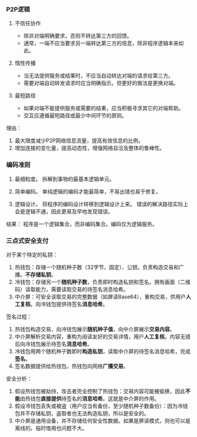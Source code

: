 ### P2P逻辑

1. 不信任协作
    - 除非对端明确要求，否则不转达第三方的回馈。
    - 通常，一端不应当要求另一端转达第三方的信息，除非程序逻辑本来如此。

2. 惰性传播
    - 当无法提供服务或结果时，不应当自动转达对端的请求给第三方。
    - 需要对端自动转发请求时应当明确指示。但更好的做法是更换对端。

3. 最短路径
    - 如果对端不能提供服务或需要的结果，应当积极寻求其它的对端帮助。
    - 交互应遵循最短路径或最少中间环节的原则。

理由：
1. 最大限度减少P2P网络信息流量，提高有效信息的比例。
2. 增加连接的变化量，提高动态性，增强网络自洽及整体的鲁棒性。



### 编码准则

1. 最细粒度。
    拆解到事物的最基本逻辑单元。

2. 简单编码。
    单纯逻辑的编码才能最简单，不易出错也易于修复。

3. 逻辑设计。
    将程序的编码设计转移到逻辑设计上来。
    错误的解决路径实际上会是逻辑不通，因此更易及早地发现错误。

结果：
程序是一个逻辑集合，而非编码集合。编码仅为逻辑服务。


### 三点式安全支付

对于某个特定的私钥：

1. 热钱包：存储一个随机种子数（32字节，固定）、公钥，负责构造交易和广播。**不存储私钥**。
2. 冷钱包：存储另一个**随机种子数**，负责即时构造私钥和签名。拥有画面（二维码）读取能力，需要读取交易的待签名消息哈希。
3. 中介屏：可安全读取交易的完整数据（如屏读Base64），重构交易，供用户**人工复核**。向冷钱包提供待签名**消息哈希**。

签名过程：

1. 热钱包构造交易，向冷钱包展示**随机种子值**，向中介屏展示**交易内容**。
2. 中介屏解析交易内容，重构为阅读友好的交易详情，用户**人工复核**。内容无错后向冷钱包展示待签名**消息哈希**。
3. 冷钱包用两个随机种子数即时**构造私钥**，读取中介屏的待签名消息哈希，完成**签名**。
4. 签名数据提供给热钱包，热钱包向网络**广播交易**。

安全分析：

1. 假设热钱包被劫持，攻击者完全控制了热钱包：交易内容可能被偷换，因此**不能**由热钱包**直接提供**待签名的**消息哈希**。这就是中介屏的作用。
2. 假设冷钱包丢失或被盗（用户应当有备份，至少随机种子数备份）：因为冷钱包并不存储私钥，盗取者也无法构造私钥，所以是安全的。
3. 中介屏是通用设备，并不存储任何安全性数据。如果是屏读模式，则也可以是离线的。临时借用也问题不大。
